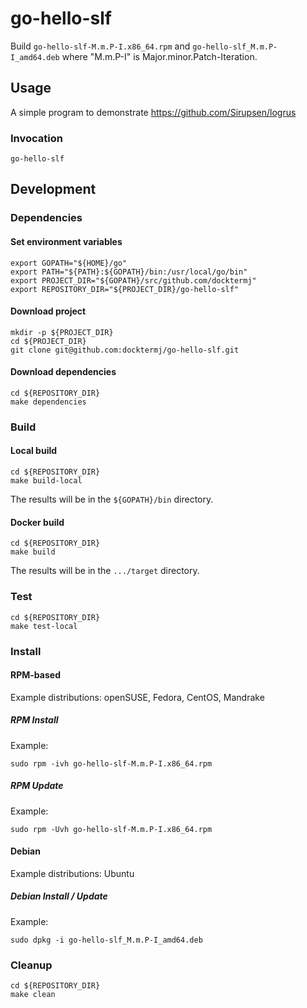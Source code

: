 # go-hello-slf

Build `go-hello-slf-M.m.P-I.x86_64.rpm`
and   `go-hello-slf_M.m.P-I_amd64.deb`
where "M.m.P-I" is Major.minor.Patch-Iteration.

## Usage

A simple program to demonstrate
https://github.com/Sirupsen/logrus

### Invocation

```console
go-hello-slf
```

## Development

### Dependencies

#### Set environment variables

```console
export GOPATH="${HOME}/go"
export PATH="${PATH}:${GOPATH}/bin:/usr/local/go/bin"
export PROJECT_DIR="${GOPATH}/src/github.com/docktermj"
export REPOSITORY_DIR="${PROJECT_DIR}/go-hello-slf"
```

#### Download project

```console
mkdir -p ${PROJECT_DIR}
cd ${PROJECT_DIR}
git clone git@github.com:docktermj/go-hello-slf.git
```

#### Download dependencies

```console
cd ${REPOSITORY_DIR}
make dependencies
```

### Build

#### Local build

```console
cd ${REPOSITORY_DIR}
make build-local
```

The results will be in the `${GOPATH}/bin` directory.

#### Docker build

```console
cd ${REPOSITORY_DIR}
make build
```

The results will be in the `.../target` directory.

### Test

```console
cd ${REPOSITORY_DIR}
make test-local
```

### Install

#### RPM-based

Example distributions: openSUSE, Fedora, CentOS, Mandrake

##### RPM Install

Example:

```console
sudo rpm -ivh go-hello-slf-M.m.P-I.x86_64.rpm
```

##### RPM Update

Example: 

```console
sudo rpm -Uvh go-hello-slf-M.m.P-I.x86_64.rpm
```

#### Debian

Example distributions: Ubuntu

##### Debian Install / Update

Example:

```console
sudo dpkg -i go-hello-slf_M.m.P-I_amd64.deb
```

### Cleanup

```console
cd ${REPOSITORY_DIR}
make clean
```
